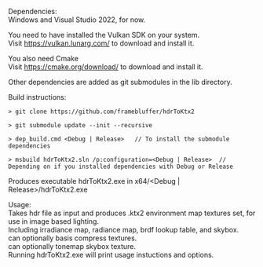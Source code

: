 Dependencies:  
Windows and Visual Studio 2022, for now.  
  
You need to have installed the Vulkan SDK on your system.  
Visit https://vulkan.lunarg.com/ to download and install it.  
  
You also need Cmake  
Visit https://cmake.org/download/ to download and install it.  
  
Other dependencies are added as git submodules in the lib directory.  
  
Build instructions:

```
> git clone https://github.com/framebluffer/hdrToKtx2

> git submodule update --init --recursive

> dep_build.cmd <Debug | Release>   // To install the submodule dependencies

> msbuild hdrToKtx2.sln /p:configuration=<Debug | Release>  // Depending on if you installed dependencies with Debug or Release
```

Produces executable hdrToKtx2.exe in x64/<Debug | Release>/hdrToKtx2.exe  

Usage:  
Takes hdr file as input and produces .ktx2 environment map textures set, for use in image based lighting.  
Including irradiance map, radiance map, brdf lookup table, and skybox.  
can optionally basis compress textures.  
can optionally tonemap skybox texture.  
Running hdrToKtx2.exe will print usage instuctions and options.  
